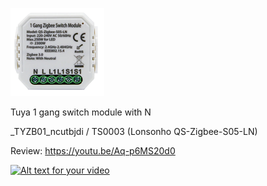 ![icon](icon.png)

Tuya 1 gang switch module with N 

_TYZB01_ncutbjdi / TS0003 (Lonsonho QS-Zigbee-S05-LN) 

Review: https://youtu.be/Aq-p6MS20d0

[![Alt text for your video](https://img.youtube.com/vi/Aq-p6MS20d0/0.jpg)](https://youtu.be/Aq-p6MS20d0)
